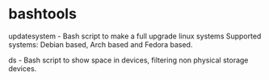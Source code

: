 # bashtools

updatesystem - Bash script to make a full upgrade linux systems
Supported systems: Debian based, Arch based and Fedora based.

ds - Bash script to show space in devices, filtering non physical storage devices.
